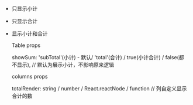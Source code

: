 



- 只显示小计
- 只显示合计
- 显示小计和合计 
  


  Table props

  showSum: 'subTotal'(小计) - 默认/ 'total'(合计) / true(小计合计) / false(都不显示), // 默认为展示小计，不影响原来逻辑

  columns props

  totalRender: string / number / React.reactNode / function // 列自定义显示合计的数